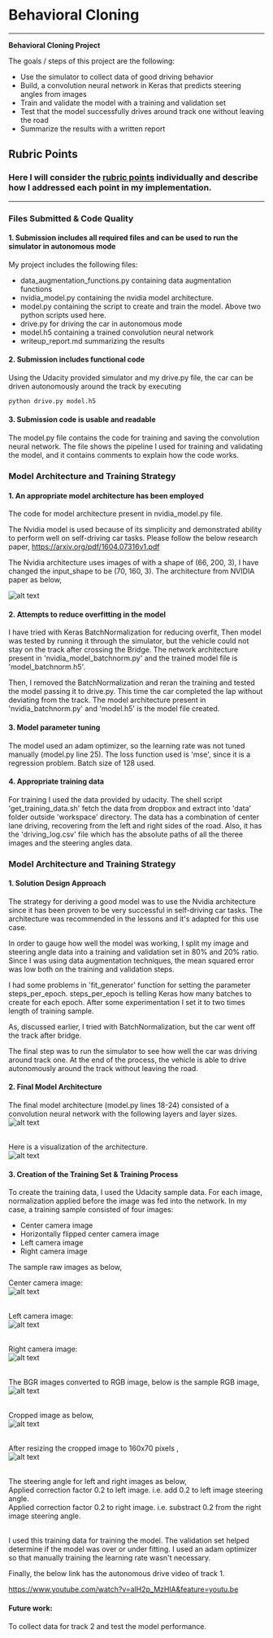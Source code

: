 # **Behavioral Cloning** 

---

**Behavioral Cloning Project**

The goals / steps of this project are the following:
* Use the simulator to collect data of good driving behavior
* Build, a convolution neural network in Keras that predicts steering angles from images
* Train and validate the model with a training and validation set
* Test that the model successfully drives around track one without leaving the road
* Summarize the results with a written report


[//]: # (Image References)
[image1]: ./writeup_images/nvidia_model.png "Original NVIDIA paper"
[image2]: ./writeup_images/model_summary.JPG "Model summary"
[image3]: ./writeup_images/model_plot.png "Model plot"
[image4]: ./writeup_images/raw_center_1.jpg "center image"
[image5]: ./writeup_images/raw_left_1.jpg "left image"
[image6]: ./writeup_images/raw_right_1.jpg "right image"
[image7]: ./writeup_images/rgb_image.png "rgb image"
[image8]: ./writeup_images/crop_image.png "cropped image"
[image9]: ./writeup_images/crop_and_resize.png "cropped and resized"

## Rubric Points
### Here I will consider the [rubric points](https://review.udacity.com/#!/rubrics/432/view) individually and describe how I addressed each point in my implementation.  

---
### Files Submitted & Code Quality

#### 1. Submission includes all required files and can be used to run the simulator in autonomous mode

My project includes the following files:
* data_augmentation_functions.py containing data augmentation functions
* nvidia_model.py containing the nvidia model architecture.
* model.py containing the script to create and train the model. Above two python scripts used here.
* drive.py for driving the car in autonomous mode
* model.h5 containing a trained convolution neural network 
* writeup_report.md summarizing the results

#### 2. Submission includes functional code
Using the Udacity provided simulator and my drive.py file, the car can be driven autonomously around the track by executing 
```sh
python drive.py model.h5
```

#### 3. Submission code is usable and readable

The model.py file contains the code for training and saving the convolution neural network. The file shows the pipeline I used for training and validating the model, and it contains comments to explain how the code works.

### Model Architecture and Training Strategy

#### 1. An appropriate model architecture has been employed

The code for model architecture present in nvidia_model.py file.

The Nvidia model is used because of its simplicity and demonstrated ability to perform well on self-driving car tasks. 
Please follow the below research paper,
https://arxiv.org/pdf/1604.07316v1.pdf

The Nvidia architecture uses images of with a shape of (66, 200, 3), I have changed the input_shape to be (70, 160, 3).
The architecture from NVIDIA paper as below,

![alt text][image1]

#### 2. Attempts to reduce overfitting in the model

I have tried with Keras BatchNormalization for reducing overfit, Then model was tested by running it through the simulator, but the vehicle could not stay on the track after crossing the Bridge. The network architecture present in 'nvidia_model_batchnorm.py' and the trained model file is 'model_batchnorm.h5'.

Then, I removed the BatchNormalization and reran the training and tested the model passing it to drive.py.
This time the car completed the lap without deviating from the track.
The model architecture present in 'nvidia_batchnorm.py' and 'model.h5' is the model file created.
#### 3. Model parameter tuning

The model used an adam optimizer, so the learning rate was not tuned manually (model.py line 25).
The loss function used is 'mse', since it is a regression problem.
Batch size of 128 used.

#### 4. Appropriate training data

For training I used the data provided by udacity.
The shell script 'get_training_data.sh' fetch the data from dropbox and extract into 'data' folder outside 'workspace' directory.
The data has a combination of center lane driving, recovering from the left and right sides of the road.
Also, it has the 'driving_log.csv' file which has the absolute paths of all the theree images and the steering angles data.

### Model Architecture and Training Strategy

#### 1. Solution Design Approach

The strategy for deriving a good model was to use the Nvidia architecture since it has been proven to be very successful in self-driving car tasks. The architecture was recommended in the lessons and it's adapted for this use case.

In order to gauge how well the model was working, I split my image and steering angle data into a training and validation set in 80% and 20% ratio. Since I was using data augmentation techniques, the mean squared error was low both on the training and validation steps.

I had some problems in 'fit_generator' function for setting the parameter steps_per_epoch.
steps_per_epoch is telling Keras how many batches to create for each epoch. After some experimentation I set it to two times
length of training sample.

As, discussed earlier, I tried with BatchNormalization, but the car went off the track after bridge.

The final step was to run the simulator to see how well the car was driving around track one. 
At the end of the process, the vehicle is able to drive autonomously around the track without leaving the road.

#### 2. Final Model Architecture

The final model architecture (model.py lines 18-24) consisted of a convolution neural network with the following layers and layer sizes.<br/>
![alt text][image2]<br/><br/>

Here is a visualization of the architecture.<br/>
![alt text][image3]
<br/>
#### 3. Creation of the Training Set & Training Process

To create the training data, I used the Udacity sample data. For each image, normalization applied before the image was fed into the network. In my case, a training sample consisted of four images:

* Center camera image
* Horizontally flipped center camera image
* Left camera image
* Right camera image

The sample raw images as below,

Center camera image: <br/>
![alt text][image4] <br/><br/>

Left camera image: <br/>
![alt text][image5] <br/><br/>

Right camera image: <br/>
![alt text][image6] <br/><br/>

The BGR images converted to RGB image, below is the sample RGB image,<br/>
![alt text][image7]<br/><br/>

Cropped image as below,<br/>
![alt text][image8]<br/><br/>

After resizing the cropped image to 160x70 pixels ,<br/>
![alt text][image9]<br/><br/>

The steering angle for left and right images as below,<br/>
Applied correction factor 0.2 to left image. i.e. add 0.2 to left image steering angle.<br/>
Applied correction factor 0.2 to right image. i.e. substract 0.2 from the right image steering angle.<br/><br/>

I used this training data for training the model. The validation set helped determine if the model was over or under fitting.
I used an adam optimizer so that manually training the learning rate wasn't necessary.

Finally, the below link has the autonomous drive video of track 1.

https://www.youtube.com/watch?v=alH2p_MzHlA&feature=youtu.be


#### Future work:
To collect data for track 2 and test the model performance.
